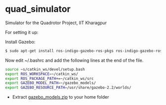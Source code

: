 # quad_simulator
Simulator for the Quadrotor Project, IIT Kharagpur

For setting it up:

Install Gazebo:
```sh
$ sudo apt-get install ros-indigo-gazebo-ros-pkgs ros-indigo-gazebo-ros-control
```

Now edit ~/.bashrc and add the following lines at the end of the file.
```sh
source ~s/catkin_ws/devel/setup.bash
export ROS_WORKSPACE=~/catkin_ws/
export ROS_PACKAGE_PATH+=~/catkin_ws/src
export GAZEBO_MODEL_PATH=~/gazebo_models/
export GAZEBO_RESOURCE_PATH=/usr/share/gazebo-2.2/worlds/
```

- Extract [gazebo_models.zip](https://drive.google.com/file/d/0B-yT84mLsuTTOGFlRUtBeWktdVk/view?usp=sharing) to your home folder

